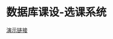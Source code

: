 # 数据库课设-选课系统

[演示链接](https://www.bilibili.com/video/BV1jC4y1e7Tc/?share_source=copy_web&vd_source=38c1a1b23b19271ac7bad4c27c3c42be)
